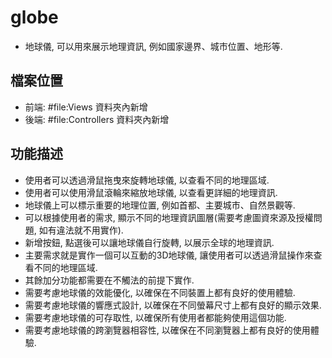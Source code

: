 # globe
- 地球儀, 可以用來展示地理資訊, 例如國家邊界、城市位置、地形等.

## 檔案位置
- 前端: #file:Views  資料夾內新增
- 後端: #file:Controllers  資料夾內新增

## 功能描述
- 使用者可以透過滑鼠拖曳來旋轉地球儀, 以查看不同的地理區域.
- 使用者可以使用滑鼠滾輪來縮放地球儀, 以查看更詳細的地理資訊.
- 地球儀上可以標示重要的地理位置, 例如首都、主要城市、自然景觀等.
- 可以根據使用者的需求, 顯示不同的地理資訊圖層(需要考慮圖資來源及授權問題, 如有違法就不用實作).
- 新增按鈕, 點選後可以讓地球儀自行旋轉, 以展示全球的地理資訊.
- 主要需求就是實作一個可以互動的3D地球儀, 讓使用者可以透過滑鼠操作來查看不同的地理區域.
- 其餘加分功能都需要在不觸法的前提下實作.
- 需要考慮地球儀的效能優化, 以確保在不同裝置上都有良好的使用體驗.
- 需要考慮地球儀的響應式設計, 以確保在不同螢幕尺寸上都有良好的顯示效果.
- 需要考慮地球儀的可存取性, 以確保所有使用者都能夠使用這個功能.
- 需要考慮地球儀的跨瀏覽器相容性, 以確保在不同瀏覽器上都有良好的使用體驗.
